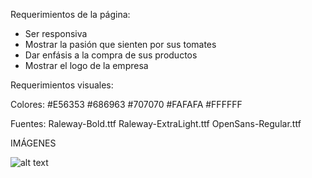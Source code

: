 Requerimientos de la página:

- Ser responsiva
- Mostrar la pasión que sienten por sus tomates
- Dar enfásis a la compra de sus productos
- Mostrar el logo de la empresa

Requerimientos visuales:

Colores: 
#E56353
#686963
#707070
#FAFAFA
#FFFFFF

Fuentes:
Raleway-Bold.ttf
Raleway-ExtraLight.ttf
OpenSans-Regular.ttf

IMÁGENES

![alt text](https://raw.githubusercontent.com/aavaldivieso/3DICIEMBRE/branch/path/to/SKETCH.jpg)
